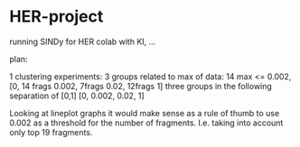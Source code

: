 # HER-project
running SINDy for HER colab with KI, ...

plan:

1 clustering experiments:
3 groups related to max of data:
14 max <= 0.002, 
[0, 14 frags 0.002, 7frags 0.02, 12frags 1]
three groups in the following separation of [0,1]
[0, 0.002, 0.02, 1]


Looking at lineplot graphs it would make sense as a rule of thumb to use 0.002 as a threshold for the number of fragments.
I.e. taking into account only top 19 fragments.

